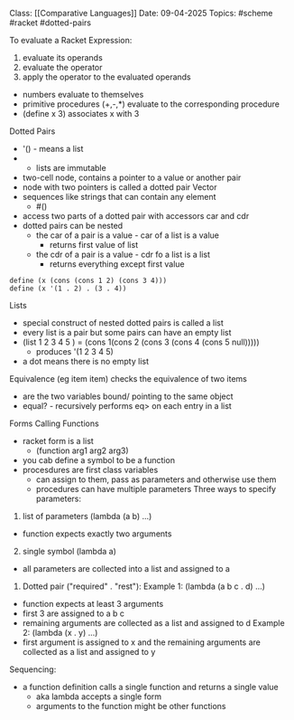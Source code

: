 Class: [[Comparative Languages]]
Date: 09-04-2025
Topics: #scheme #racket #dotted-pairs 

To evaluate a Racket Expression:
1. evaluate its operands 
2. evaluate the operator
3. apply the operator to the evaluated operands 
- numbers evaluate to themselves
- primitive procedures (+,-,\*) evaluate to the corresponding procedure 
- (define x 3) associates x with 3

Dotted Pairs 
- '() - means a list
- - lists are immutable
- two-cell node, contains a pointer to a value or another pair
- node with two pointers is called a dotted pair
Vector 
- sequences like strings that can contain any element 
	- #() 
- access two parts of a dotted pair with accessors car and cdr 
- dotted pairs can be nested 
	- the car of a pair is a value - car of a list is a value
		- returns first value of list
	- the cdr of a pair is a value - cdr fo a list is a list
		- returns everything except first value
	
```
define (x (cons (cons 1 2) (cons 3 4)))
define (x '(1 . 2) . (3 . 4))
```
 
 Lists 
 - special construct of nested dotted pairs is called a list 
 - every list is a pair but some pairs can have an empty list 
 - (list 1 2 3 4 5 ) = (cons 1(cons 2 (cons 3 (cons 4 (cons 5 null)))))
	 - produces '(1 2 3 4 5)
- a dot means there is no empty list 

Equivalence 
(eg item item) checks the equivalence of two items 
- are the two variables bound/ pointing to the same object
- equal? - recursively performs eq> on each entry in a list

Forms
Calling Functions
- racket form is a list
	- (function arg1 arg2 arg3)
- you cab define a symbol to be a function
- procesdures are first class variables 
	- can assign to them, pass as parameters and otherwise use them
	- procedures can have multiple parameters 
Three ways to specify parameters: 
1. list of parameters (lambda (a b) ...)
- function expects exactly two arguments 
2. single symbol (lambda a)
- all parameters are collected into a list and assigned to a
1. Dotted pair ("required" . "rest"):
Example 1: (lambda (a b c . d) ...)
- function expects at least 3 arguments
- first 3 are assigned to a b c
- remaining arguments are collected as a list and assigned to d
Example 2: (lambda (x . y) ...)
- first argument is assigned to x and the remaining arguments are collected as a list and assigned to y

Sequencing:
- a function definition calls a single function and returns a single value 
	- aka lambda accepts a single form
	- arguments to the function might be other functions 











